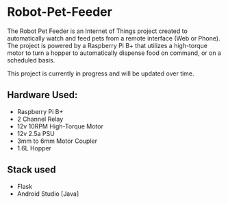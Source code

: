 # Robot-Pet-Feeder
The Robot Pet Feeder is an Internet of Things project created to automatically watch and feed pets from a remote interface (Web or Phone). The project is powered by a Raspberry Pi B+ that utilizes a high-torque motor to turn a hopper to automatically dispense food on command, or on a scheduled basis. 

This project is currently in progress and will be updated over time. 

## Hardware Used: 
- Raspberry Pi B+
- 2 Channel Relay
- 12v 10RPM High-Torque Motor
- 12v 2.5a PSU
- 3mm to 6mm Motor Coupler 
- 1.6L Hopper

## Stack used
- Flask 
- Android Studio [Java] 
